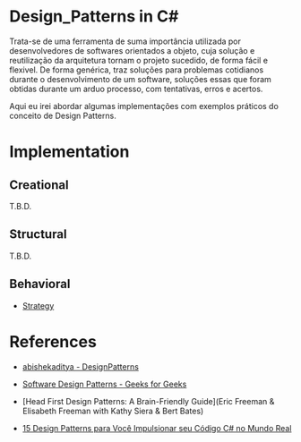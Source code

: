 # Design_Patterns in C#
Trata-se de uma ferramenta de suma importância utilizada por desenvolvedores de softwares orientados a objeto, cuja solução e reutilização da arquitetura tornam o projeto sucedido, de forma fácil e flexivel.
De forma genérica, traz soluções para problemas cotidianos durante o desenvolvimento de um software, soluções essas que foram obtidas durante um arduo processo, com tentativas, erros e acertos.


Aqui eu irei abordar algumas implementações com exemplos práticos do conceito de Design Patterns.


# Implementation

## Creational
T.B.D.

## Structural
T.B.D.
## Behavioral
* [Strategy](/StrategyPatterns)

# References
* [abishekaditya - DesignPatterns](https://github.com/abishekaditya/DesignPatterns)

* [Software Design Patterns - Geeks for Geeks](https://www.geeksforgeeks.org/software-design-patterns/)

* [Head First Design Patterns: A Brain-Friendly Guide](Eric Freeman & Elisabeth Freeman with Kathy Siera & Bert Bates)
* [15 Design Patterns para Você Impulsionar seu Código C# no Mundo Real](https://www.fabiosilvalima.net/design-patterns-no-mundo-real/)
